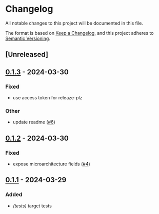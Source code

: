 # Changelog
All notable changes to this project will be documented in this file.

The format is based on [Keep a Changelog](https://keepachangelog.com/en/1.0.0/),
and this project adheres to [Semantic Versioning](https://semver.org/spec/v2.0.0.html).

## [Unreleased]

## [0.1.3](https://github.com/prefix-dev/archspec-rs/compare/v0.1.2...v0.1.3) - 2024-03-30

### Fixed
- use access token for releaze-plz

### Other
- update readme ([#6](https://github.com/prefix-dev/archspec-rs/pull/6))

## [0.1.2](https://github.com/prefix-dev/archspec-rs/compare/v0.1.1...v0.1.2) - 2024-03-30

### Fixed
- expose microarchitecture fields ([#4](https://github.com/prefix-dev/archspec-rs/pull/4))

## [0.1.1](https://github.com/prefix-dev/archspec-rs/compare/v0.1.0...v0.1.1) - 2024-03-29

### Added
- *(tests)* target tests
